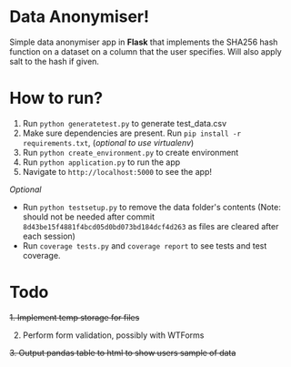 # Data Anonymiser!

Simple data anonymiser app in **Flask** that implements the SHA256 hash function on a dataset on a column that the user specifies. Will also apply salt to the hash if given.

# How to run?
1. Run `python generatetest.py` to generate test_data.csv
2. Make sure dependencies are present. Run `pip install -r requirements.txt`, (*optional to use virtualenv*)
3. Run `python create_environment.py` to create environment
4. Run `python application.py` to run the app
5. Navigate to `http://localhost:5000` to see the app!

*Optional*
- Run `python testsetup.py` to remove the data folder's contents
(Note: should not be needed after commit `8d43be15f4881f4bcd05d0bd073bd184dcf4d263` as files are cleared after each session)
- Run `coverage tests.py` and `coverage report` to see tests and test coverage.

# Todo
~~1. Implement temp storage for files~~

2. Perform form validation, possibly with WTForms

~~3. Output pandas table to html to show users sample of data~~
